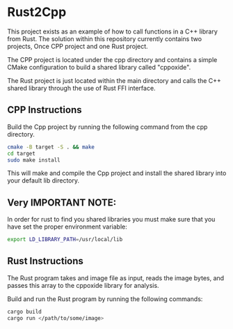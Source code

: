 # Rust2Cpp

This project exists as an example of how to call functions in a C++ library from Rust.   The solution within this repository currently contains two projects, Once CPP project and one Rust project.

The CPP project is located under the cpp directory and contains a simple CMake configuration to build a shared library  called "cppoxide".

The Rust project is just located within the main directory and calls the C++ shared library through the use of Rust FFI interface.

## CPP Instructions

Build the Cpp project by running the following command from the cpp directory.

```bash
cmake -B target -S . && make
cd target 
sudo make install
```

This will make and compile the Cpp project and install the shared library into your default lib directory.

## Very IMPORTANT NOTE: 
In order for rust to find you shared libraries you must make sure that you have set the proper environment variable:  

```bash
export LD_LIBRARY_PATH=/usr/local/lib
```

## Rust Instructions

The Rust program takes and image file as input, reads the image bytes, and passes this array to the cppoxide library for analysis.

Build and run the Rust program by running the following commands:

```bash
cargo build
cargo run </path/to/some/image>
```

